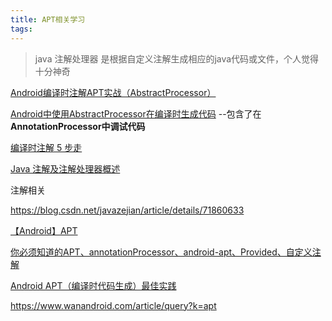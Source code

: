 ```yaml
---
title: APT相关学习
tags:
---
```





> java 注解处理器 是根据自定义注解生成相应的java代码或文件，个人觉得十分神奇



[Android编译时注解APT实战（AbstractProcessor）](https://www.jianshu.com/p/07ef8ba80562)

[Android中使用AbstractProcessor在编译时生成代码](https://blog.csdn.net/industriously/article/details/53932425) --包含了在**AnnotationProcessor中调试代码**

[编译时注解 5 步走](http://fucknmb.com/2017/02/07/%E7%BC%96%E8%AF%91%E6%97%B6%E6%B3%A8%E8%A7%A35%E6%AD%A5%E8%B5%B0/)

[Java 注解及注解处理器概述](https://blog.csdn.net/qq_17250009/article/details/79098891)



注解相关

https://blog.csdn.net/javazejian/article/details/71860633

[【Android】APT](http://www.jcodecraeer.com/a/anzhuokaifa/androidkaifa/2018/0423/9629.html)

[你必须知道的APT、annotationProcessor、android-apt、Provided、自定义注解](https://blog.csdn.net/xx326664162/article/details/68490059)

[Android APT（编译时代码生成）最佳实践](https://joyrun.github.io/2016/07/19/AptHelloWorld/)


https://www.wanandroid.com/article/query?k=apt